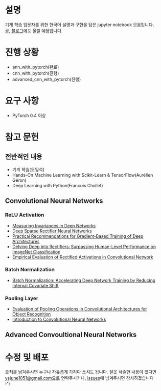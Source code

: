# 설명
기계 학습 입문자를 위한 한국어 설명과 구현을 담은 jupyter notebook 모음입니다.<br>
곧, [블로그](https://burgerphilia.github.io/)에도 올릴 예정입니다.<br>

# 진행 상황
* ann_with_pytorch(완료)<br>
* cnn_with_pytorch(진행)<br>
* advanced_cnn_with_pytorch(진행)<br>

# 요구 사항
* PyTorch 0.4 이상

# 참고 문헌
## 전반적인 내용
* 기계 학습(오일석)<br>
* Hands-On Machine Learning with Scikit-Learn & TensorFlow(Aurélien Géron)<br>
* Deep Learning with Python(Francois Chollet)<br>

## Convolutional Neural Networks
### ReLU Activation
* [Measuring Invariances in Deep Networks](https://papers.nips.cc/paper/3790-measuring-invariances-in-deep-networks) 
* [Deep Sparse Rectifier Neural Networks](http://proceedings.mlr.press/v15/glorot11a.html)
* [Practical Recommendations for Gradient-Based Training of Deep Architectures](https://arxiv.org/abs/1206.5533)
* [Delving Deep into Rectifiers: Surpassing Human-Level Performance on ImageNet Classification](https://arxiv.org/abs/1502.01852) 
* [Empirical Evaluation of Rectified Activations in Convolutional Network](https://arxiv.org/abs/1505.00853)
### Batch Normalization
* [Batch Normalization: Accelerating Deep Network Training by Reducing Internal Covariate Shift](https://arxiv.org/abs/1502.03167)
### Pooling Layer
* [Evaluation of Pooling Operations in Convolutional Architectures for Object Recognition](http://ais.uni-bonn.de/papers/icann2010_maxpool.pdf)
* [Introduction to Convolutional Neural Networks](https://pdfs.semanticscholar.org/450c/a19932fcef1ca6d0442cbf52fec38fb9d1e5.pdf)

## Advanced Convoultional Neural Networks

# 수정 및 배포
출처를 남겨주시면 누구나 자유롭게 가져다 쓰셔도 됩니다. 잘못 서술한 내용이 있다면 ysjune1051@gmail.com으로 연락주시거나, [Issues](https://github.com/burgerphilia/machine-learing-basics/issues)에 남겨주시면 감사하겠습니다 :^)
